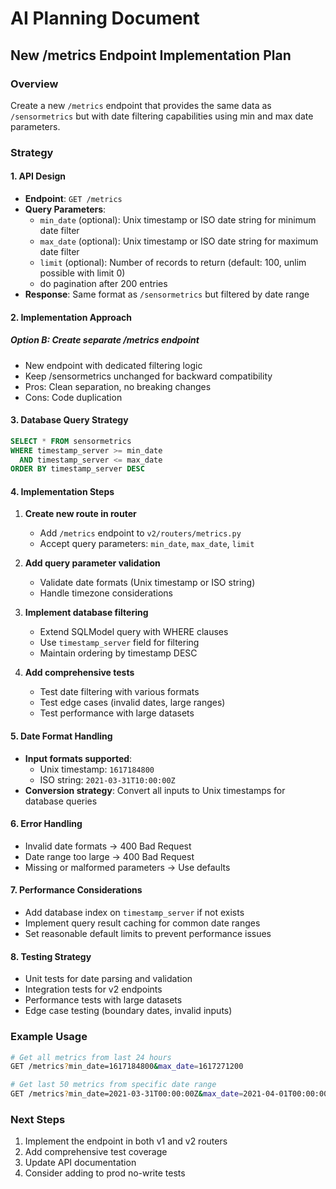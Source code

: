# AI Planning Document

## New /metrics Endpoint Implementation Plan

### Overview
Create a new `/metrics` endpoint that provides the same data as `/sensormetrics` but with date filtering capabilities using min and max date parameters.

### Strategy

#### 1. API Design
- **Endpoint**: `GET /metrics`
- **Query Parameters**:
  - `min_date` (optional): Unix timestamp or ISO date string for minimum date filter
  - `max_date` (optional): Unix timestamp or ISO date string for maximum date filter
  - `limit` (optional): Number of records to return (default: 100, unlim possible with limit 0)
  - do pagination after 200 entries
- **Response**: Same format as `/sensormetrics` but filtered by date range

#### 2. Implementation Approach

##### Option B: Create separate /metrics endpoint
- New endpoint with dedicated filtering logic
- Keep /sensormetrics unchanged for backward compatibility
- Pros: Clean separation, no breaking changes
- Cons: Code duplication

#### 3. Database Query Strategy
```sql
SELECT * FROM sensormetrics 
WHERE timestamp_server >= min_date 
  AND timestamp_server <= max_date 
ORDER BY timestamp_server DESC 

```

#### 4. Implementation Steps

1. **Create new route in router**
   - Add `/metrics` endpoint to  `v2/routers/metrics.py`
   - Accept query parameters: `min_date`, `max_date`, `limit`

2. **Add query parameter validation**
   - Validate date formats (Unix timestamp or ISO string)
   - Handle timezone considerations

3. **Implement database filtering**
   - Extend SQLModel query with WHERE clauses
   - Use `timestamp_server` field for filtering
   - Maintain ordering by timestamp DESC

4. **Add comprehensive tests**
   - Test date filtering with various formats
   - Test edge cases (invalid dates, large ranges)
   - Test performance with large datasets

#### 5. Date Format Handling
- **Input formats supported**:
  - Unix timestamp: `1617184800`
  - ISO string: `2021-03-31T10:00:00Z`
- **Conversion strategy**: Convert all inputs to Unix timestamps for database queries

#### 6. Error Handling
- Invalid date formats → 400 Bad Request
- Date range too large → 400 Bad Request  
- Missing or malformed parameters → Use defaults

#### 7. Performance Considerations
- Add database index on `timestamp_server` if not exists
- Implement query result caching for common date ranges
- Set reasonable default limits to prevent performance issues

#### 8. Testing Strategy
- Unit tests for date parsing and validation
- Integration tests for v2 endpoints
- Performance tests with large datasets
- Edge case testing (boundary dates, invalid inputs)

### Example Usage
```bash
# Get all metrics from last 24 hours
GET /metrics?min_date=1617184800&max_date=1617271200

# Get last 50 metrics from specific date range
GET /metrics?min_date=2021-03-31T00:00:00Z&max_date=2021-04-01T00:00:00Z&limit=50
```

### Next Steps
1. Implement the endpoint in both v1 and v2 routers
2. Add comprehensive test coverage
3. Update API documentation
4. Consider adding to prod no-write tests
